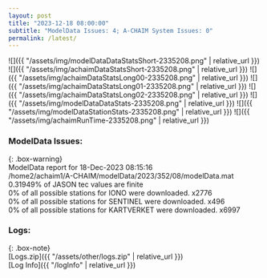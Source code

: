 ```yaml
---
layout: post
title: "2023-12-18 08:00:00"
subtitle: "ModelData Issues: 4; A-CHAIM System Issues: 0"
permalink: /latest/
---
```


![]({{ "/assets/img/modelDataDataStatsShort-2335208.png" | relative_url }})
![]({{ "/assets/img/achaimDataStatsShort-2335208.png" | relative_url }})
![]({{ "/assets/img/achaimDataStatsLong00-2335208.png" | relative_url }})
![]({{ "/assets/img/achaimDataStatsLong01-2335208.png" | relative_url }})
![]({{ "/assets/img/achaimDataStatsLong02-2335208.png" | relative_url }})
![]({{ "/assets/img/modelDataDataStats-2335208.png" | relative_url }})
![]({{ "/assets/img/modelDataStationStats-2335208.png" | relative_url }})
![]({{ "/assets/img/achaimRunTime-2335208.png" | relative_url }})


### ModelData Issues:  
  
{: .box-warning}  
 ModelData report for 18-Dec-2023 08:15:16   
 /home2/achaim1/A-CHAIM/modelData/2023/352/08/modelData.mat   
 0.31949% of JASON tec values are finite   
 0% of all possible stations for IONO were downloaded. x2776   
 0% of all possible stations for SENTINEL were downloaded. x496   
 0% of all possible stations for KARTVERKET were downloaded. x6997   
  


### Logs:  
  
{: .box-note}  
[Logs.zip]({{ "/assets/other/logs.zip" | relative_url }})  
[Log Info]({{ "/logInfo" | relative_url }})  
